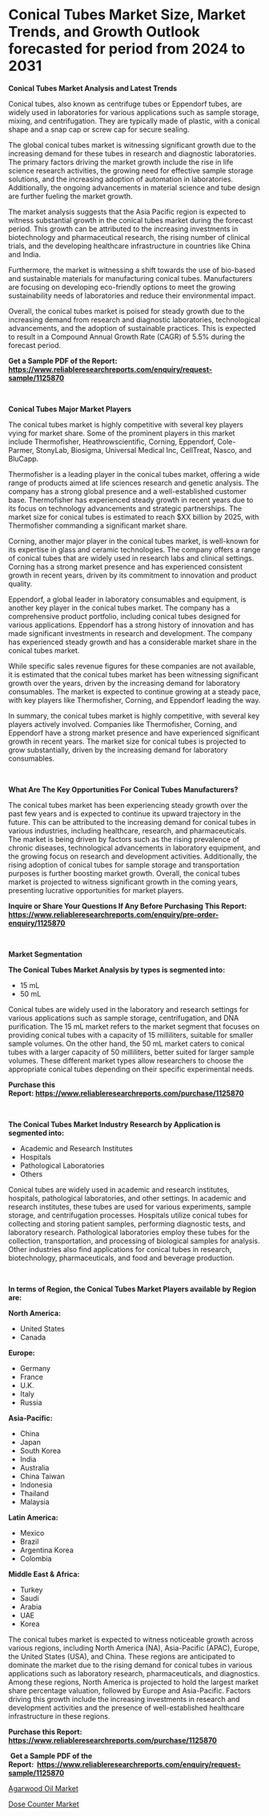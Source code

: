 <p><h1>Conical Tubes Market Size, Market Trends, and Growth Outlook forecasted for period from 2024 to 2031</h1></p><p><strong>Conical Tubes Market Analysis and Latest Trends</strong></p>
<p><p>Conical tubes, also known as centrifuge tubes or Eppendorf tubes, are widely used in laboratories for various applications such as sample storage, mixing, and centrifugation. They are typically made of plastic, with a conical shape and a snap cap or screw cap for secure sealing.</p><p>The global conical tubes market is witnessing significant growth due to the increasing demand for these tubes in research and diagnostic laboratories. The primary factors driving the market growth include the rise in life science research activities, the growing need for effective sample storage solutions, and the increasing adoption of automation in laboratories. Additionally, the ongoing advancements in material science and tube design are further fueling the market growth.</p><p>The market analysis suggests that the Asia Pacific region is expected to witness substantial growth in the conical tubes market during the forecast period. This growth can be attributed to the increasing investments in biotechnology and pharmaceutical research, the rising number of clinical trials, and the developing healthcare infrastructure in countries like China and India.</p><p>Furthermore, the market is witnessing a shift towards the use of bio-based and sustainable materials for manufacturing conical tubes. Manufacturers are focusing on developing eco-friendly options to meet the growing sustainability needs of laboratories and reduce their environmental impact.</p><p>Overall, the conical tubes market is poised for steady growth due to the increasing demand from research and diagnostic laboratories, technological advancements, and the adoption of sustainable practices. This is expected to result in a Compound Annual Growth Rate (CAGR) of 5.5% during the forecast period.</p></p>
<p><strong>Get a Sample PDF of the Report:&nbsp; <a href="https://www.reliableresearchreports.com/enquiry/request-sample/1125870">https://www.reliableresearchreports.com/enquiry/request-sample/1125870</a></strong></p>
<p>&nbsp;</p>
<p><strong>Conical Tubes Major Market Players</strong></p>
<p><p>The conical tubes market is highly competitive with several key players vying for market share. Some of the prominent players in this market include Thermofisher, Heathrowscientific, Corning, Eppendorf, Cole-Parmer, StonyLab, Biosigma, Universal Medical Inc, CellTreat, Nasco, and BluCapp.</p><p>Thermofisher is a leading player in the conical tubes market, offering a wide range of products aimed at life sciences research and genetic analysis. The company has a strong global presence and a well-established customer base. Thermofisher has experienced steady growth in recent years due to its focus on technology advancements and strategic partnerships. The market size for conical tubes is estimated to reach $XX billion by 2025, with Thermofisher commanding a significant market share.</p><p>Corning, another major player in the conical tubes market, is well-known for its expertise in glass and ceramic technologies. The company offers a range of conical tubes that are widely used in research labs and clinical settings. Corning has a strong market presence and has experienced consistent growth in recent years, driven by its commitment to innovation and product quality.</p><p>Eppendorf, a global leader in laboratory consumables and equipment, is another key player in the conical tubes market. The company has a comprehensive product portfolio, including conical tubes designed for various applications. Eppendorf has a strong history of innovation and has made significant investments in research and development. The company has experienced steady growth and has a considerable market share in the conical tubes market.</p><p>While specific sales revenue figures for these companies are not available, it is estimated that the conical tubes market has been witnessing significant growth over the years, driven by the increasing demand for laboratory consumables. The market is expected to continue growing at a steady pace, with key players like Thermofisher, Corning, and Eppendorf leading the way.</p><p>In summary, the conical tubes market is highly competitive, with several key players actively involved. Companies like Thermofisher, Corning, and Eppendorf have a strong market presence and have experienced significant growth in recent years. The market size for conical tubes is projected to grow substantially, driven by the increasing demand for laboratory consumables.</p></p>
<p>&nbsp;</p>
<p><strong>What Are The Key Opportunities For Conical Tubes Manufacturers?</strong></p>
<p><p>The conical tubes market has been experiencing steady growth over the past few years and is expected to continue its upward trajectory in the future. This can be attributed to the increasing demand for conical tubes in various industries, including healthcare, research, and pharmaceuticals. The market is being driven by factors such as the rising prevalence of chronic diseases, technological advancements in laboratory equipment, and the growing focus on research and development activities. Additionally, the rising adoption of conical tubes for sample storage and transportation purposes is further boosting market growth. Overall, the conical tubes market is projected to witness significant growth in the coming years, presenting lucrative opportunities for market players.</p></p>
<p><strong>Inquire or Share Your Questions If Any Before Purchasing This Report: <a href="https://www.reliableresearchreports.com/enquiry/pre-order-enquiry/1125870">https://www.reliableresearchreports.com/enquiry/pre-order-enquiry/1125870</a></strong></p>
<p>&nbsp;</p>
<p><strong>Market Segmentation</strong></p>
<p><strong>The Conical Tubes Market Analysis by types is segmented into:</strong></p>
<p><ul><li>15 mL</li><li>50 mL</li></ul></p>
<p><p>Conical tubes are widely used in the laboratory and research settings for various applications such as sample storage, centrifugation, and DNA purification. The 15 mL market refers to the market segment that focuses on providing conical tubes with a capacity of 15 milliliters, suitable for smaller sample volumes. On the other hand, the 50 mL market caters to conical tubes with a larger capacity of 50 milliliters, better suited for larger sample volumes. These different market types allow researchers to choose the appropriate conical tubes depending on their specific experimental needs.</p></p>
<p><strong>Purchase this Report:&nbsp;<a href="https://www.reliableresearchreports.com/purchase/1125870">https://www.reliableresearchreports.com/purchase/1125870</a></strong></p>
<p>&nbsp;</p>
<p><strong>The Conical Tubes Market Industry Research by Application is segmented into:</strong></p>
<p><ul><li>Academic and Research Institutes</li><li>Hospitals</li><li>Pathological Laboratories</li><li>Others</li></ul></p>
<p><p>Conical tubes are widely used in academic and research institutes, hospitals, pathological laboratories, and other settings. In academic and research institutes, these tubes are used for various experiments, sample storage, and centrifugation processes. Hospitals utilize conical tubes for collecting and storing patient samples, performing diagnostic tests, and laboratory research. Pathological laboratories employ these tubes for the collection, transportation, and processing of biological samples for analysis. Other industries also find applications for conical tubes in research, biotechnology, pharmaceuticals, and food and beverage production.</p></p>
<p>&nbsp;</p>
<p><strong>In terms of Region, the Conical Tubes Market Players available by Region are:</strong></p>
<p>
    <p> <strong> North America: </strong>
        <ul>
            <li>United States</li>
            <li>Canada</li>
        </ul>
        </p> 
    <p> <strong> Europe: </strong>
        <ul>
            <li>Germany</li>
            <li>France</li>
            <li>U.K.</li>
            <li>Italy</li>
            <li>Russia</li>
        </ul>
        </p> 
    <p> <strong> Asia-Pacific: </strong>
        <ul>
            <li>China</li>
            <li>Japan</li>
            <li>South Korea</li>
            <li>India</li>
            <li>Australia</li>
            <li>China Taiwan</li>
            <li>Indonesia</li>
            <li>Thailand</li>
            <li>Malaysia</li>
        </ul>
        </p> 
    <p> <strong> Latin America: </strong>
        <ul>
            <li>Mexico</li>
            <li>Brazil</li>
            <li>Argentina Korea</li>
            <li>Colombia</li>
        </ul>
        </p> 
    <p> <strong> Middle East & Africa: </strong>
        <ul>
            <li>Turkey</li>
            <li>Saudi</li>
            <li>Arabia</li>
            <li>UAE</li>
            <li>Korea</li>
        </ul>
    </p>
    </p>
<p><p>The conical tubes market is expected to witness noticeable growth across various regions, including North America (NA), Asia-Pacific (APAC), Europe, the United States (USA), and China. These regions are anticipated to dominate the market due to the rising demand for conical tubes in various applications such as laboratory research, pharmaceuticals, and diagnostics. Among these regions, North America is projected to hold the largest market share percentage valuation, followed by Europe and Asia-Pacific. Factors driving this growth include the increasing investments in research and development activities and the presence of well-established healthcare infrastructure in these regions.</p></p>
<p><strong>Purchase this Report: <a href="https://www.reliableresearchreports.com/purchase/1125870">https://www.reliableresearchreports.com/purchase/1125870</a></strong></p>
<p>&nbsp;<strong>Get a Sample PDF of the Report:&nbsp;&nbsp;<a href="https://www.reliableresearchreports.com/enquiry/request-sample/1125870">https://www.reliableresearchreports.com/enquiry/request-sample/1125870</a></strong></p>
<p><strong></strong></p>
<p><p><a href="https://github.com/gaydyna/Market-Research-Report-List-1/blob/main/agarwood-oil-market.md">Agarwood Oil Market</a></p><p><a href="https://github.com/amonskiyk/Market-Research-Report-List-1/blob/main/dose-counter-market.md">Dose Counter Market</a></p></p>
